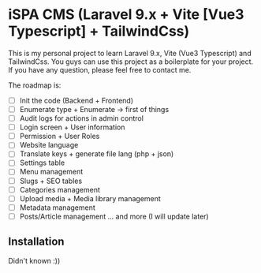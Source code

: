 # iSPA CMS (Laravel 9.x + Vite [Vue3 Typescript] + TailwindCss)

This is my personal project to learn Laravel 9.x, Vite (Vue3 Typescript) and TailwindCss.
You guys can use this project as a boilerplate for your project.
If you have any question, please feel free to contact me.

The roadmap is:

- [ ] Init the code (Backend + Frontend)
- [ ] Enumerate type + Enumerate -> first of things
- [ ] Audit logs for actions in admin control
- [ ] Login screen + User information
- [ ] Permission + User Roles
- [ ] Website language
- [ ] Translate keys + generate file lang (php + json)
- [ ] Settings table
- [ ] Menu management
- [ ] Slugs + SEO tables
- [ ] Categories management
- [ ] Upload media + Media library management
- [ ] Metadata management
- [ ] Posts/Article management
... and more (I will update later)

## Installation
Didn't known :))
